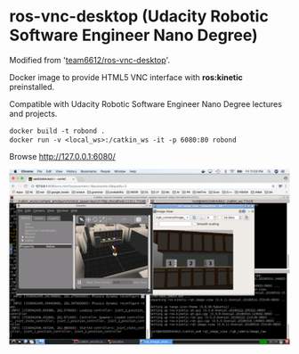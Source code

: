 ros-vnc-desktop (Udacity Robotic Software Engineer Nano Degree)
=========================

Modified from '[team6612/ros-vnc-desktop](https://github.com/team6612/ros-vnc-desktop)'.

Docker image to provide HTML5 VNC interface with __ros:kinetic__ preinstalled.

Compatible with Udacity Robotic Software Engineer Nano Degree lectures and projects. 


```
docker build -t robond .
docker run -v <local_ws>:/catkin_ws -it -p 6080:80 robond 
```

Browse http://127.0.0.1:6080/

![Image](html5.png)